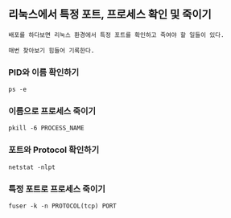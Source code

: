 ## 리눅스에서 특정 포트, 프로세스 확인 및 죽이기

    배포를 하다보면 리눅스 환경에서 특정 포트를 확인하고 죽여야 할 일들이 있다.

    매번 찾아보기 힘들어 기록한다.

### PID와 이름 확인하기

```shell
ps -e
```

### 이름으로 프로세스 죽이기

```shell
pkill -6 PROCESS_NAME
```

### 포트와 Protocol 확인하기

```shell
netstat -nlpt
```

### 특정 포트로 프로세스 죽이기

```shell
fuser -k -n PROTOCOL(tcp) PORT
```
